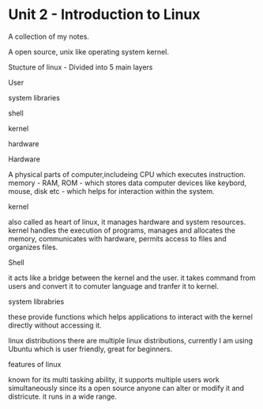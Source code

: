 # Unit 2 - Introduction to Linux 
A collection of my notes. 

A open source, unix like operating system kernel. 

Stucture of linux - Divided into 5 main layers

User

system libraries

shell

kernel

hardware 

Hardware

A physical parts of computer,includeing CPU which executes instruction.
memory - RAM, ROM - which stores data
computer devices like keybord, mouse, disk etc - which helps for interaction within the system. 

kernel  

also called as heart of linux, it manages hardware and system resources. 
kernel handles the execution of programs, manages and allocates the memory, 
communicates with hardware, permits access to files and organizes files.

Shell

it acts like a bridge between the kernel and the user. it takes command from users and convert it to comuter language and tranfer it to kernel. 

system librabries

these provide functions which helps applications to interact with the kernel directly without accessing it. 



linux distributions
there are multiple linux distributions, currently I am using Ubuntu which is user friendly, great for beginners.

features of linux

known for its multi tasking ability, it supports multiple users work simultaneously
since its a open source anyone can alter or modify it and districute.
it runs in a wide range. 
